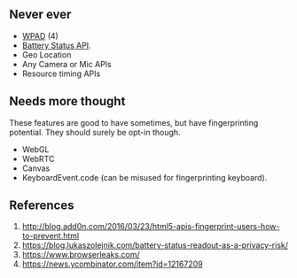 ## Never ever
* [WPAD](https://en.wikipedia.org/wiki/Web_Proxy_Autodiscovery_Protocol) (4)
* [Battery Status API](https://www.w3.org/TR/battery-status/).
* Geo Location
* Any Camera or Mic APIs
* Resource timing APIs

## Needs more thought
These features are good to have sometimes, but have fingerprinting potential. They should surely be opt-in though.
* WebGL
* WebRTC
* Canvas
* KeyboardEvent.code (can be misused for fingerprinting keyboard).


## References
1. http://blog.add0n.com/2016/03/23/html5-apis-fingerprint-users-how-to-prevent.html
2. https://blog.lukaszolejnik.com/battery-status-readout-as-a-privacy-risk/
3. https://www.browserleaks.com/
4. https://news.ycombinator.com/item?id=12167209